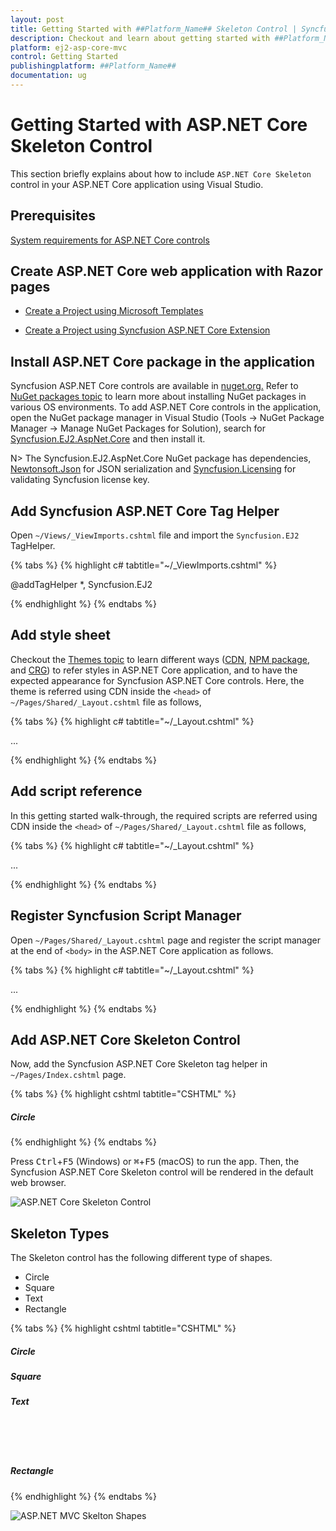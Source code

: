 ```yaml
---
layout: post
title: Getting Started with ##Platform_Name## Skeleton Control | Syncfusion
description: Checkout and learn about getting started with ##Platform_Name## Skeleton control of Syncfusion Essential JS 2 and more details.
platform: ej2-asp-core-mvc
control: Getting Started
publishingplatform: ##Platform_Name##
documentation: ug
---
```


# Getting Started with ASP.NET Core Skeleton Control

This section briefly explains about how to include `ASP.NET Core Skeleton` control in your ASP.NET Core application using Visual Studio.

## Prerequisites

[System requirements for ASP.NET Core controls](https://ej2.syncfusion.com/aspnetcore/documentation/system-requirements/)

## Create ASP.NET Core web application with Razor pages

* [Create a Project using Microsoft Templates](https://docs.microsoft.com/en-us/aspnet/core/tutorials/razor-pages/razor-pages-start?view=aspnetcore-6.0&tabs=visual-studio#create-a-razor-pages-web-app)

* [Create a Project using Syncfusion ASP.NET Core Extension](https://ej2.syncfusion.com/aspnetcore/documentation/getting-started/project-template/)

## Install ASP.NET Core package in the application

Syncfusion ASP.NET Core controls are available in [nuget.org.](https://www.nuget.org/packages?q=syncfusion.EJ2) Refer to [NuGet packages topic](https://ej2.syncfusion.com/aspnetcore/documentation/nuget-packages/) to learn more about installing NuGet packages in various OS environments. To add ASP.NET Core controls in the application, open the NuGet package manager in Visual Studio (Tools → NuGet Package Manager → Manage NuGet Packages for Solution), search for [Syncfusion.EJ2.AspNet.Core](https://www.nuget.org/packages/Syncfusion.EJ2.AspNet.Core/) and then install it.

N> The Syncfusion.EJ2.AspNet.Core NuGet package has dependencies, [Newtonsoft.Json](https://www.nuget.org/packages/Newtonsoft.Json/) for JSON serialization and [Syncfusion.Licensing](https://www.nuget.org/packages/Syncfusion.Licensing/) for validating Syncfusion license key.

## Add Syncfusion ASP.NET Core Tag Helper

Open `~/Views/_ViewImports.cshtml` file and import the `Syncfusion.EJ2` TagHelper.

{% tabs %}
{% highlight c# tabtitle="~/_ViewImports.cshtml" %}

@addTagHelper *, Syncfusion.EJ2

{% endhighlight %}
{% endtabs %}

## Add style sheet

Checkout the [Themes topic](https://ej2.syncfusion.com/aspnetcore/documentation/appearance/theme/) to learn different ways ([CDN](https://ej2.syncfusion.com/aspnetcore/documentation/common/adding-script-references#cdn-reference), [NPM package](https://ej2.syncfusion.com/aspnetcore/documentation/common/adding-script-references#node-package-manager-npm), and [CRG](https://ej2.syncfusion.com/aspnetcore/documentation/common/custom-resource-generator/)) to refer styles in ASP.NET Core application, and to have the expected appearance for Syncfusion ASP.NET Core controls. Here, the theme is referred using CDN inside the `<head>` of `~/Pages/Shared/_Layout.cshtml` file as follows,

{% tabs %}
{% highlight c# tabtitle="~/_Layout.cshtml" %}

<head>
    ...
    <!-- Syncfusion ASP.NET Core controls styles -->
    <link rel="stylesheet" href="https://cdn.syncfusion.com/ej2/{{ site.ej2version }}/fluent.css" />
</head>

{% endhighlight %}
{% endtabs %}

## Add script reference

In this getting started walk-through, the required scripts are referred using CDN inside the `<head>` of `~/Pages/Shared/_Layout.cshtml` file as follows,

{% tabs %}
{% highlight c# tabtitle="~/_Layout.cshtml" %}

<head>
    ...
    <!-- Syncfusion ASP.NET Core controls scripts -->
    <script src="https://cdn.syncfusion.com/ej2/{{ site.ej2version }}/dist/ej2.min.js"></script>
</head>

{% endhighlight %}
{% endtabs %}

## Register Syncfusion Script Manager

Open `~/Pages/Shared/_Layout.cshtml` page and register the script manager <ejs-script> at the end of `<body>` in the ASP.NET Core application as follows. 

{% tabs %}
{% highlight c# tabtitle="~/_Layout.cshtml" %}

<body>
...
    <!-- Syncfusion ASP.NET Core Script Manager -->
    <ejs-scripts></ejs-scripts>
</body>

{% endhighlight %}
{% endtabs %}

## Add ASP.NET Core Skeleton Control

Now, add the Syncfusion ASP.NET Core Skeleton tag helper in `~/Pages/Index.cshtml` page.

{% tabs %}
{% highlight cshtml tabtitle="CSHTML" %}

<div class="col-sm-6">
    <h5>Circle</h5>
    <ejs-skeleton id="skeletonCircleSmall" shape="Circle" width="3rem"></ejs-skeleton>
    <ejs-skeleton id="skeletonCircleMedium" shape="Circle" width="48px"></ejs-skeleton>
    <ejs-skeleton id="skeletonCircleLarge" shape="Circle" width="64px"></ejs-skeleton>
    <ejs-skeleton id="skeletonCircleLarger" shape="Circle" width="80px"></ejs-skeleton>
</div>

{% endhighlight %}
{% endtabs %}

Press <kbd>Ctrl</kbd>+<kbd>F5</kbd> (Windows) or <kbd>⌘</kbd>+<kbd>F5</kbd> (macOS) to run the app. Then, the Syncfusion ASP.NET Core Skeleton control will be rendered in the default web browser.

![ASP.NET Core Skeleton Control](images/skeleton-control.png)

## Skeleton Types

The Skeleton control has the following different type of shapes.

* Circle
* Square
* Text
* Rectangle

{% tabs %}
{% highlight cshtml tabtitle="CSHTML" %}

<div class="row skeleton-default">
    <div class="col-sm-6">
        <h5>Circle</h5>
        <ejs-skeleton id="skeletonCircleSmall" shape="Circle" width="3rem"></ejs-skeleton>
        <ejs-skeleton id="skeletonCircleMedium" shape="Circle" width="48px"></ejs-skeleton>
        <ejs-skeleton id="skeletonCircleLarge" shape="Circle" width="64px"></ejs-skeleton>
        <ejs-skeleton id="skeletonCircleLarger" shape="Circle" width="80px"></ejs-skeleton>
    </div>
    <div class="col-sm-6">
        <h5>Square</h5>
        <ejs-skeleton id="skeletonSquareSmall" shape="Square" width="3rem"></ejs-skeleton>
        <ejs-skeleton id="skeletonSquareMedium" shape="Square" width="48px"></ejs-skeleton>
        <ejs-skeleton id="skeletonSquareLarge" shape="Square" width="64px"></ejs-skeleton>
        <ejs-skeleton id="skeletonSquareLarger" shape="Square" width="80px"></ejs-skeleton>
    </div>
</div>
<div class="row skeleton-default">
    <div class="col-sm-6">
        <h5>Text</h5>
        <ejs-skeleton id="skeletonText" shape="Text" width="100%" height="15px"></ejs-skeleton>
        <ejs-skeleton id="skeletonTextMedium" width="30%" height="15px"></ejs-skeleton>
        <br />
        <ejs-skeleton id="skeletonTextSmall" width="15%" height="15px"></ejs-skeleton>
        <br />
        <ejs-skeleton id="skeletonTextMedium1" width="60%" height="15px"></ejs-skeleton>
        <br />
        <ejs-skeleton id="skeletonTextSmall1" width="15%" height="15px"></ejs-skeleton>
    </div>
    <div class="col-sm-6">
        <h5>Rectangle</h5>
        <ejs-skeleton id="skeletonRectangle" shape="Rectangle" width="100%" height="100px"></ejs-skeleton>
        <ejs-skeleton id="skeletonRectangleMedium" shape="Rectangle" width="20%" height="35px"></ejs-skeleton>
        <ejs-skeleton style="float:right" id="skeletonRectangleMediumRight" shape="Rectangle" width="20%" height="35px"></ejs-skeleton>
    </div>
</div>

{% endhighlight %}
{% endtabs %}

![ASP.NET MVC Skelton Shapes](images/skeleton-skimmer-effects.png)